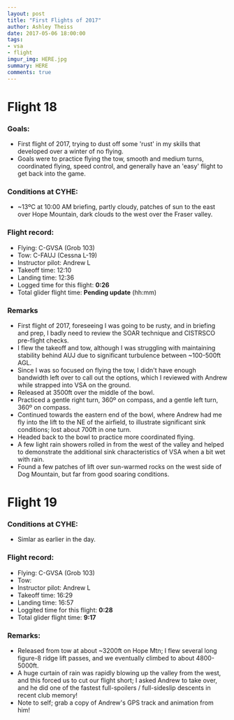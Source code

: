 ```yaml
---
layout: post
title: "First Flights of 2017"
author: Ashley Theiss
date: 2017-05-06 18:00:00
tags:
- vsa
- flight
imgur_img: HERE.jpg
summary: HERE
comments: true
---
```


# Flight 18

### Goals:
+ First flight of 2017, trying to dust off some 'rust' in my skills that developed over a winter of no flying.
+ Goals were to practice flying the tow, smooth and medium turns, coordinated flying, speed control, and generally have an 'easy' flight to get back into the game.


### Conditions at CYHE:
+ ~13ºC at 10:00 AM briefing, partly cloudy, patches of sun to the east over Hope Mountain, dark clouds to the west over the Fraser valley.

<!--more-->

### Flight record:
+ Flying: C-GVSA (Grob 103)
+ Tow: C-FAUJ (Cessna L-19)
+ Instructor pilot: Andrew L
+ Takeoff time: 12:10
+ Landing time: 12:36
+ Logged time for this flight: **0:26**
+ Total glider flight time: **Pending update** (hh:mm)

### Remarks
+ First flight of 2017, foreseeing I was going to be rusty, and in briefing and prep, I badly need to review the SOAR technique and CISTRSCO pre-flight checks.
+ I flew the takeoff and tow, although I was struggling with maintaining stability behind AUJ due to significant turbulence between ~100-500ft AGL.
+ Since I was so focused on flying the tow, I didn't have enough bandwidth left over to call out the options, which I reviewed with Andrew while strapped into VSA on the ground.
+ Released at 3500ft over the middle of the bowl.
+ Practiced a gentle right turn, 360º on compass, and a gentle left turn, 360º on compass.
+ Continued towards the eastern end of the bowl, where Andrew had me fly into the lift to the NE of the airfield, to illustrate significant sink conditions; lost about 700ft in one turn.
+ Headed back to the bowl to practice more coordinated flying.
+ A few light rain showers rolled in from the west of the valley and helped to demonstrate the additional sink characteristics of VSA when a bit wet with rain.
+ Found a few patches of lift over sun-warmed rocks on the west side of Dog Mountain, but far from good soaring conditions.

# Flight 19

### Conditions at CYHE:
+ Simlar as earlier in the day.

### Flight record:
+ Flying: C-GVSA (Grob 103)
+ Tow:
+ Instructor pilot: Andrew L
+ Takeoff time: 16:29
+ Landing time: 16:57
+ Loggited time for this flight: **0:28**
+ Total glider flight time: **9:17**

### Remarks:
+ Released from tow at about ~3200ft on Hope Mtn; I flew several long figure-8 ridge lift passes, and we eventually climbed to about 4800-5000ft.
+ A huge curtain of rain was rapidly blowing up the valley from the west, and this forced us to cut our flight short; I asked Andrew to take over, and he did one of the fastest full-spoilers / full-sideslip descents in recent club memory!
+ Note to self; grab a copy of Andrew's GPS track and animation from him!